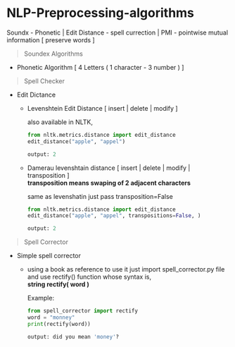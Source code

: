 # NLP-Preprocessing-algorithms
Soundx - Phonetic | Edit Distance - spell currection | PMI - pointwise mutual information [ preserve words ]

> Soundex Algorithms

  - Phonetic Algorithm [ 4 Letters ( 1 character - 3 number ) ]
  
> Spell Checker

  - Edit Dictance
    - Levenshtein Edit Distance [ insert | delete | modify ]
    
      also available in NLTK,
      
      ```python
      from nltk.metrics.distance import edit_distance
      edit_distance("apple", "appel")
      
      output: 2
      ```      
        
    - Damerau levenshtain distance [ insert | delete | modify | transposition ]
      <br/>**transposition means swaping of 2 adjacent characters**
    
      same as levenshatin just pass transposition=False
      ```python
      from nltk.metrics.distance import edit_distance
      edit_distance("apple", "appel", transpositions=False, )
      
      output: 2
      ```
      
> Spell Corrector
  
  - Simple spell corrector 
      - using a book as reference to use it just import spell_corrector.py file and use rectify() function whose syntax is,<br/>
         **string rectify( word )**<br/>

          Example:
          ```python
          from spell_corrector import rectify
          word = "monney"
          print(rectify(word))

          output: did you mean 'money'?
          ```
    
      

